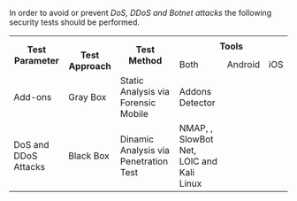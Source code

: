 In order to avoid or prevent *DoS, DDoS and Botnet attacks* the following security tests should be performed.

<table class="tg">
  <tr>
    <th class="tg-yla0" rowspan="2">Test Parameter</th>
    <th class="tg-0lax" rowspan="2"><br><span style="font-weight:bold">Test Approach</span></th>
    <th class="tg-yla0" rowspan="2">Test Method</th>
    <th class="tg-wa1i" colspan="3">Tools</th>
  </tr>
  <tr>
    <td class="tg-yla0">Both</td>
    <td class="tg-yla0">Android</td>
    <td class="tg-yla0">iOS</td>
  </tr>
  <tr>
    <td class="tg-cly1">Add-ons</td>
    <td class="tg-0lax">Gray Box</td>
    <td class="tg-cly1">Static Analysis via Forensic Mobile</td>
    <td class="tg-cly1">Addons Detector</td>
    <td class="tg-cly1"></td>
    <td class="tg-cly1"></td>
  </tr>
  <tr>
    <td class="tg-cly1">DoS and DDoS Attacks</td>
    <td class="tg-0lax">Black Box</td>
    <td class="tg-cly1">Dinamic Analysis via Penetration Test</td>
    <td class="tg-cly1">NMAP, , SlowBot Net, LOlC and Kali Linux</td>
    <td class="tg-cly1"></td>
    <td class="tg-cly1"></td>
  </tr>
</table>